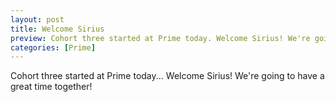 ```yaml
---
layout: post
title: Welcome Sirius
preview: Cohort three started at Prime today. Welcome Sirius! We're going to have a great time together! 
categories: [Prime]
---
```


Cohort three started at Prime today... Welcome Sirius! We're going to have a great time together! 